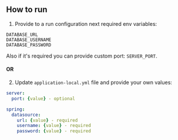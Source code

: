 ## How to run

1. Provide to a run configuration next required env variables:
```
DATABASE_URL
DATABASE_USERNAME
DATABASE_PASSWORD
```
Also if it's required you can provide custom port: `SERVER_PORT`.

#### OR

2. Update `application-local.yml` file and provide your own values:
```yml
server:
  port: {value} - optional

spring:
  datasource:
    url: {value} - required
    username: {value} - required
    password: {value} - required
```
